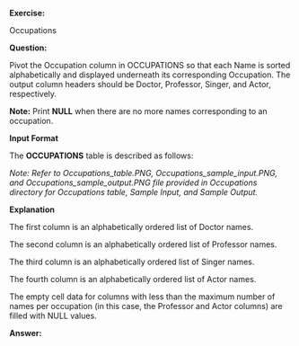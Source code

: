 **Exercise:** 

Occupations

**Question:** 

Pivot the Occupation column in OCCUPATIONS so that each Name is sorted alphabetically and displayed underneath its corresponding Occupation. The output column headers should be Doctor, Professor, Singer, and Actor, respectively.

**Note:** Print **NULL** when there are no more names corresponding to an occupation.

**Input Format**

The **OCCUPATIONS** table is described as follows:

*Note: Refer to Occupations_table.PNG, Occupations_sample_input.PNG, and Occupations_sample_output.PNG file provided in Occupations directory for Occupations table, Sample Input, and Sample Output.*

**Explanation**

The first column is an alphabetically ordered list of Doctor names.

The second column is an alphabetically ordered list of Professor names.

The third column is an alphabetically ordered list of Singer names.

The fourth column is an alphabetically ordered list of Actor names.

The empty cell data for columns with less than the maximum number of names per occupation (in this case, the Professor and Actor columns) are filled with NULL values.

**Answer:** 

